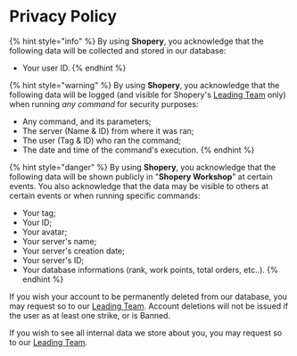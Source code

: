 # Privacy Policy

{% hint style="info" %}
By using **Shopery**, you acknowledge that the following data will be collected and stored in our database:

* Your user ID.
{% endhint %}

{% hint style="warning" %}
By using **Shopery**, you acknowledge that the following data will be logged \(and visible for Shopery's [Leading Team](../ranks.md#leading-team) only\) when running _any command_ for security purposes:

* Any command, and its parameters;
* The server \(Name & ID\) from where it was ran;
* The user \(Tag & ID\) who ran the command;
* The date and time of the command's execution.
{% endhint %}

{% hint style="danger" %}
By using **Shopery**, you acknowledge that the following data will be shown publicly in "**Shopery Workshop**" at certain events. You also acknowledge that the data may be visible to others at certain events or when running specific commands:

* Your tag;
* Your ID;
* Your avatar;
* Your server's name;
* Your server's creation date;
* Your server's ID;
* Your database informations \(rank, work points, total orders, etc..\).
{% endhint %}

If you wish your account to be permanently deleted from our database, you may request so to our [Leading Team](../ranks.md#leading-team). Account deletions will not be issued if the user as at least one strike, or is Banned.

If you wish to see all internal data we store about you, you may request so to our [Leading Team](../ranks.md#leading-team).

